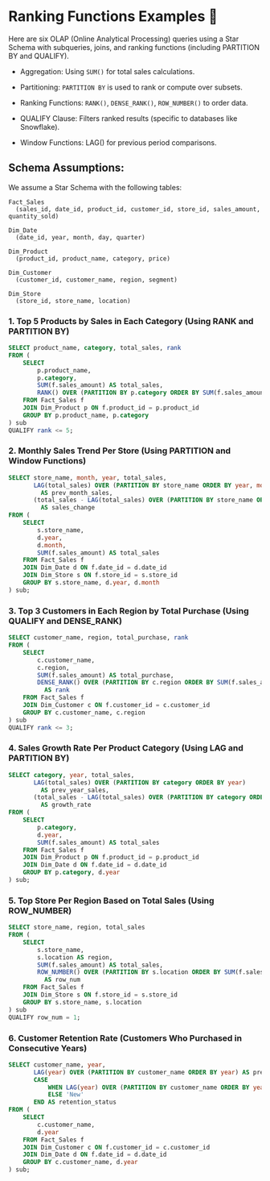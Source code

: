 # Ranking Functions Examples 🚀

Here are six OLAP (Online Analytical Processing) 
queries using a Star Schema with subqueries, 
joins, and ranking functions (including PARTITION BY 
and QUALIFY).

* Aggregation: Using `SUM()` for total sales calculations.

* Partitioning: `PARTITION BY` is used to rank or compute over subsets.

* Ranking Functions: `RANK()`, `DENSE_RANK()`, 
  `ROW_NUMBER()` to order data.

* QUALIFY Clause: Filters ranked results (specific to databases like Snowflake).

* Window Functions: LAG() for previous period comparisons.




## Schema Assumptions:

We assume a Star Schema with the following tables:

~~~
Fact_Sales 
  (sales_id, date_id, product_id, customer_id, store_id, sales_amount, quantity_sold)

Dim_Date 
  (date_id, year, month, day, quarter)

Dim_Product 
  (product_id, product_name, category, price)

Dim_Customer 
  (customer_id, customer_name, region, segment)

Dim_Store 
  (store_id, store_name, location)
~~~

### 1. Top 5 Products by Sales in Each Category (Using RANK and PARTITION BY)

~~~sql
SELECT product_name, category, total_sales, rank
FROM (
    SELECT 
        p.product_name,
        p.category,
        SUM(f.sales_amount) AS total_sales,
        RANK() OVER (PARTITION BY p.category ORDER BY SUM(f.sales_amount) DESC) AS rank
    FROM Fact_Sales f
    JOIN Dim_Product p ON f.product_id = p.product_id
    GROUP BY p.product_name, p.category
) sub
QUALIFY rank <= 5;
~~~

### 2. Monthly Sales Trend Per Store (Using PARTITION and Window Functions)

~~~sql
SELECT store_name, month, year, total_sales, 
       LAG(total_sales) OVER (PARTITION BY store_name ORDER BY year, month) 
         AS prev_month_sales,
       (total_sales - LAG(total_sales) OVER (PARTITION BY store_name ORDER BY year, month)) 
         AS sales_change
FROM (
    SELECT 
        s.store_name,
        d.year,
        d.month,
        SUM(f.sales_amount) AS total_sales
    FROM Fact_Sales f
    JOIN Dim_Date d ON f.date_id = d.date_id
    JOIN Dim_Store s ON f.store_id = s.store_id
    GROUP BY s.store_name, d.year, d.month
) sub;
~~~

### 3. Top 3 Customers in Each Region by Total Purchase (Using QUALIFY and DENSE_RANK)

~~~sql
SELECT customer_name, region, total_purchase, rank
FROM (
    SELECT 
        c.customer_name,
        c.region,
        SUM(f.sales_amount) AS total_purchase,
        DENSE_RANK() OVER (PARTITION BY c.region ORDER BY SUM(f.sales_amount) DESC) 
          AS rank
    FROM Fact_Sales f
    JOIN Dim_Customer c ON f.customer_id = c.customer_id
    GROUP BY c.customer_name, c.region
) sub
QUALIFY rank <= 3;
~~~

### 4. Sales Growth Rate Per Product Category (Using LAG and PARTITION BY)

~~~sql
SELECT category, year, total_sales, 
       LAG(total_sales) OVER (PARTITION BY category ORDER BY year) 
         AS prev_year_sales,
       (total_sales - LAG(total_sales) OVER (PARTITION BY category ORDER BY year)) / NULLIF(LAG(total_sales) OVER (PARTITION BY category ORDER BY year), 0) * 100 
         AS growth_rate
FROM (
    SELECT 
        p.category,
        d.year,
        SUM(f.sales_amount) AS total_sales
    FROM Fact_Sales f
    JOIN Dim_Product p ON f.product_id = p.product_id
    JOIN Dim_Date d ON f.date_id = d.date_id
    GROUP BY p.category, d.year
) sub;
~~~

### 5. Top Store Per Region Based on Total Sales (Using ROW_NUMBER)

~~~sql
SELECT store_name, region, total_sales
FROM (
    SELECT 
        s.store_name,
        s.location AS region,
        SUM(f.sales_amount) AS total_sales,
        ROW_NUMBER() OVER (PARTITION BY s.location ORDER BY SUM(f.sales_amount) DESC) 
          AS row_num
    FROM Fact_Sales f
    JOIN Dim_Store s ON f.store_id = s.store_id
    GROUP BY s.store_name, s.location
) sub
QUALIFY row_num = 1;
~~~

### 6. Customer Retention Rate (Customers Who Purchased in Consecutive Years)

~~~sql
SELECT customer_name, year, 
       LAG(year) OVER (PARTITION BY customer_name ORDER BY year) AS prev_year,
       CASE 
           WHEN LAG(year) OVER (PARTITION BY customer_name ORDER BY year) IS NOT NULL THEN 'Retained'
           ELSE 'New'
       END AS retention_status
FROM (
    SELECT 
        c.customer_name,
        d.year
    FROM Fact_Sales f
    JOIN Dim_Customer c ON f.customer_id = c.customer_id
    JOIN Dim_Date d ON f.date_id = d.date_id
    GROUP BY c.customer_name, d.year
) sub;

~~~










